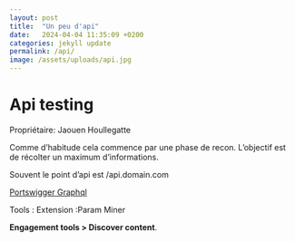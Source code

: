```yaml
---
layout: post
title:  "Un peu d'api"
date:   2024-04-04 11:35:09 +0200
categories: jekyll update
permalink: /api/
image: /assets/uploads/api.jpg
---
```


# Api testing

Propriétaire: Jaouen Houllegatte

Comme d’habitude cela commence par une phase de recon. L’objectif est de récolter un maximum d’informations. 

Souvent le point d’api est
/api.domain.com

[Portswigger Graphql](Graphql)

Tools : 
Extension :Param Miner 

**Engagement tools > Discover content**.